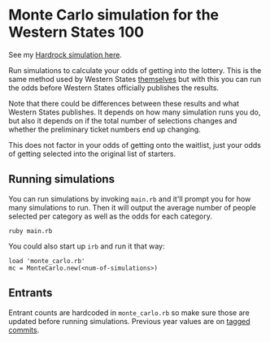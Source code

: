 # Monte Carlo simulation for the Western States 100

See my [Hardrock simulation
here](https://github.com/bdlangton/monte-carlo-for-hardrock).

Run simulations to calculate your odds of getting into the lottery. This is the
same method used by Western States
[themselves](https://www.wser.org/2022/12/02/2023-lottery-statistics/) but with
this you can run the odds before Western States officially publishes the
results.

Note that there could be differences between these results and what Western
States publishes. It depends on how many simulation runs you do, but also it depends on
if the total number of selections changes and whether the preliminary ticket
numbers end up changing.

This does not factor in your odds of getting onto the waitlist, just your odds
of getting selected into the original list of starters.

## Running simulations

You can run simulations by invoking `main.rb` and it'll prompt you for how many
simulations to run. Then it will output the average number of people selected
per category as well as the odds for each category.

```
ruby main.rb
```

You could also start up `irb` and run it that way:

```
load 'monte_carlo.rb'
mc = MonteCarlo.new(<num-of-simulations>)
```

## Entrants

Entrant counts are hardcoded in `monte_carlo.rb` so make sure those are updated
before running simulations. Previous year values are on [tagged
commits](https://github.com/bdlangton/monte-carlo-for-western-states/tags).
